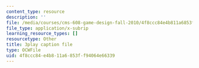 ```yaml
---
content_type: resource
description: ''
file: /media/courses/cms-608-game-design-fall-2010/4f8ccc84e4b811a6853ff94064e66339_68557.srt
file_type: application/x-subrip
learning_resource_types: []
resourcetype: Other
title: 3play caption file
type: OCWFile
uid: 4f8ccc84-e4b8-11a6-853f-f94064e66339
---
```

